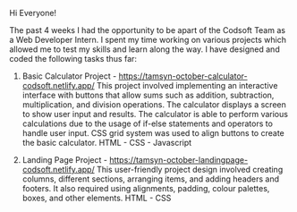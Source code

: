 Hi Everyone!

The past 4 weeks I had the opportunity to be apart of the Codsoft Team as a Web Developer Intern. 
I spent my time working on various projects which allowed me to test my skills and learn along the way.
I have designed and coded the following tasks thus far:

1. Basic Calculator Project  - https://tamsyn-october-calculator-codsoft.netlify.app/ 
   This project involved implementing an interactive interface with buttons that allow sums such as addition, subtraction, multiplication, and division
   operations. The calculator displays a screen to show user input and results. The calculator is able to perform various calculations due to the usage of
   if-else statements and operators to handle user input. CSS grid system was used to align buttons to create the basic calculator.
   HTML - CSS - Javascript

2. Landing Page Project - https://tamsyn-october-landingpage-codsoft.netlify.app/ 
   This user-friendly project design  involved creating columns, different sections, arranging items, and adding headers and footers. It also required
   using alignments, padding, colour palettes, boxes, and other elements. 
   HTML - CSS

